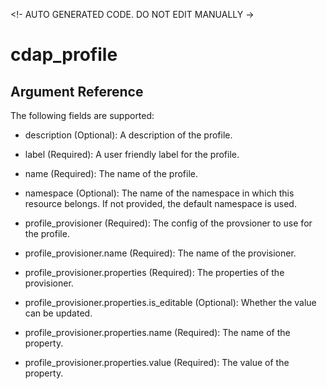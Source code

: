 
<!- AUTO GENERATED CODE. DO NOT EDIT MANUALLY ->
# cdap_profile

## Argument Reference

The following fields are supported:

* description
  (Optional):
  A description of the profile.

* label
  (Required):
  A user friendly label for the profile.

* name
  (Required):
  The name of the profile.

* namespace
  (Optional):
  The name of the namespace in which this resource belongs. If not provided, the default namespace is used.

* profile_provisioner
  (Required):
  The config of the provsioner to use for the profile.

* profile_provisioner.name
  (Required):
  The name of the provisioner.

* profile_provisioner.properties
  (Required):
  The properties of the provisioner.

* profile_provisioner.properties.is_editable
  (Optional):
  Whether the value can be updated.

* profile_provisioner.properties.name
  (Required):
  The name of the property.

* profile_provisioner.properties.value
  (Required):
  The value of the property.

